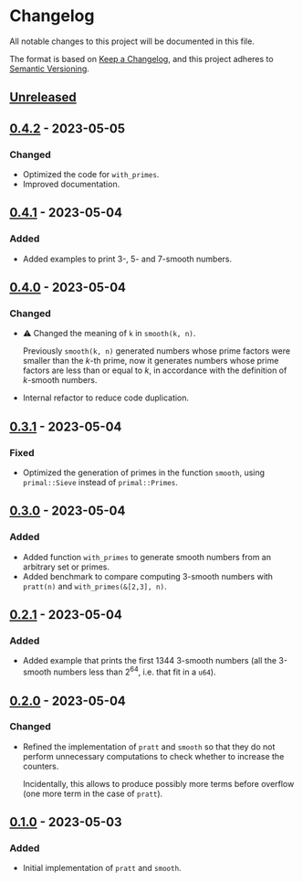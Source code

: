 # Changelog

All notable changes to this project will be documented in this file.

The format is based on [Keep a Changelog](https://keepachangelog.com),
and this project adheres to [Semantic Versioning](https://semver.org).

<!-- next-header -->
## [Unreleased]

## [0.4.2] - 2023-05-05

### Changed

- Optimized the code for `with_primes`.
- Improved documentation.

## [0.4.1] - 2023-05-04

### Added

- Added examples to print 3-, 5- and 7-smooth numbers.

## [0.4.0] - 2023-05-04

### Changed

- ⚠️ Changed the meaning of `k` in `smooth(k, n)`.
  
  Previously `smooth(k, n)` generated numbers whose prime factors were smaller
  than the *k*-th prime, now it generates numbers whose prime factors are less
  than or equal to *k*, in accordance with the definition of *k*-smooth numbers.

- Internal refactor to reduce code duplication.

## [0.3.1] - 2023-05-04

### Fixed

- Optimized the generation of primes in the function `smooth`, using
  `primal::Sieve` instead of `primal::Primes`.

## [0.3.0] - 2023-05-04

### Added

- Added function `with_primes` to generate smooth numbers from an arbitrary
  set or primes.
- Added benchmark to compare computing 3-smooth numbers with `pratt(n)` and
  `with_primes(&[2,3], n)`.

## [0.2.1] - 2023-05-04

### Added

- Added example that prints the first 1344 3-smooth numbers
  (all the 3-smooth numbers less than $2^64$, i.e. that fit in a `u64`).

## [0.2.0] - 2023-05-04

### Changed

- Refined the implementation of `pratt` and `smooth` so that they do not
  perform unnecessary computations to check whether to increase the counters.

  Incidentally, this allows to produce possibly more terms before overflow
  (one more term in the case of `pratt`).

## [0.1.0] - 2023-05-03

### Added

- Initial implementation of `pratt` and `smooth`.

<!-- next-url -->
[Unreleased]: https://github.com/FedericoStra/smooth-numbers/compare/v0.4.2...HEAD
[0.4.2]: https://github.com/FedericoStra/smooth-numbers/compare/v0.4.1...v0.4.2
[0.4.1]: https://github.com/FedericoStra/smooth-numbers/compare/v0.4.0...v0.4.1
[0.4.0]: https://github.com/FedericoStra/smooth-numbers/compare/v0.3.1...v0.4.0
[0.3.1]: https://github.com/FedericoStra/smooth-numbers/compare/v0.3.0...v0.3.1
[0.3.0]: https://github.com/FedericoStra/smooth-numbers/compare/v0.2.1...v0.3.0
[0.2.1]: https://github.com/FedericoStra/smooth-numbers/compare/v0.2.0...v0.2.1
[0.2.0]: https://github.com/FedericoStra/smooth-numbers/compare/v0.1.0...v0.2.0
[0.1.0]: https://github.com/FedericoStra/smooth-numbers/releases/tag/v0.1.0
